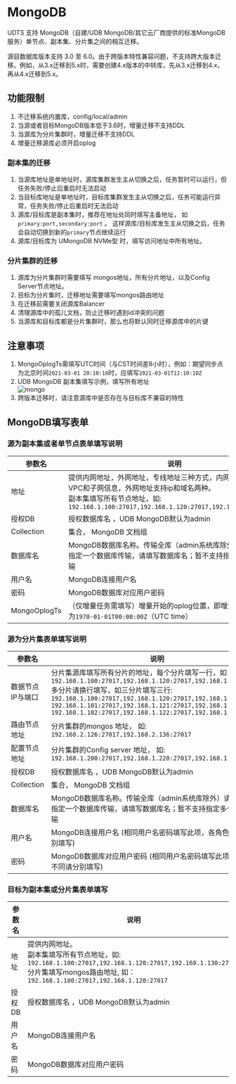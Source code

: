 # MongoDB

UDTS 支持 MongoDB（自建/UDB MongoDB/其它云厂商提供的标准MongoDB服务）单节点、副本集、分片集之间的相互迁移。

源目数据库版本支持 3.0 至 6.0。由于跨版本特性兼容问题，不支持跨大版本迁移。例如，从3.x迁移到5.x时，需要创建4.x版本的中转库，先从3.x迁移到4.x，再从4.x迁移到5.x。

## 功能限制

1. 不迁移系统内置库，config/local/admin
2. 当源或者目标MongoDB版本低于3.6时，增量迁移不支持DDL
3. 当源库为分片集群时，增量迁移不支持DDL
4. 增量迁移源库必须开启oplog

### 副本集的迁移
1. 当源库地址是单地址时，源库集群发生主从切换之后，任务暂时可以运行，但任务失败/停止后重启时无法启动
2. 当目标库地址是单地址时，目标库集群发生主从切换之后，任务可能运行异常，任务失败/停止后重启时无法启动
3. 源库/目标库是副本集时，推荐在地址处同时填写主备地址， 如 `primary:port,secondary:port` 。 这样源库/目标库发生主从切换之后，任务会自动切换到新的`primary`节点继续运行
4. 源库/目标库为 UMongoDB NVMe型 时，填写访问地址中所有地址。

### 分片集群的迁移

1. 源库为分片集群时需要填写 mongos地址，所有分片地址，以及Config Server节点地址。
2. 目标为分片集时，迁移地址需要填写mongos路由地址
3. 在迁移前需要关闭源库Balancer
4. 清理源库中的孤儿文档，防止迁移时遇到id冲突的问题
5. 当源库和目标库都是分片集群时，那么也将默认同时迁移源库中的片键

## 注意事项

1. MongoOplogTs需填写UTC时间（与CST时间差8小时），例如：期望同步点为北京时间`2021-03-01 20:10:10`时，应填写`2021-03-01T12:10:10Z`
2. UDB MongoDB 副本集填写示例，填写所有地址  
![mongo](http://udts-doc.cn-bj.ufileos.com/transfer/mongo/mongo_replica_address.png)
3. 跨版本迁移时，请注意源库中是否存在与目标库不兼容的特性

## MongoDB填写表单

### 源为副本集或者单节点表单填写说明

| 参数名   | 说明                                                         |
| -------- | ------------------------------------------------------------ |
| 地址      | 提供内网地址，外网地址，专线地址三种方式，内网地址需要填写VPC和子网信息，外网地址支持ip和域名两种。<BR/>副本集填写所有节点地址，如: `192.168.1.100:27017,192.168.1.120:27017,192.168.1.130:27017` |
| 授权DB      |授权数据库名  ，UDB MongoDB默认为admin|
| Collection       | 集合， MongoDB 文档组 |
| 数据库名 | MongoDB数据库名称。传输全库（admin系统库除外）请填写 * ；指定一个数据库传输，请填写数据库名；暂不支持指定多个数据库传输 |
| 用户名   | MongoDB连接用户名                                              |
| 密码     | MongoDB数据库对应用户密码                                      |
| MongoOplogTs | （仅增量任务需填写）增量开始的oplog位置，即增量同步点，格式为`1970-01-01T00:00:00Z`（UTC time） |


### 源为分片集表单填写说明

| 参数名   | 说明                                                         |
| -------- | ------------------------------------------------------------ |
| 数据节点IP与端口  | 分片集源库填写所有分片的地址，每个分片填写一行，如：`192.168.1.100:27017,192.168.1.120:27017,192.168.1.130:27017` <BR/>多分片请换行填写，如三分片填写三行: <BR/>`192.168.1.100:27017,192.168.1.120:27017,192.168.1.130:27017`<BR/>`192.168.1.101:27017,192.168.1.121:27017,192.168.1.131:27017`<BR/>`192.168.1.102:27017,192.168.1.122:27017,192.168.1.132:27017`|
| 路由节点地址  | 分片集群的mongos 地址， 如: `192.168.2.126:27017,192.168.2.136:27017` |
| 配置节点地址  | 分片集群的Config server 地址， 如: `192.168.1.200:27017,192.168.1.220:27017,192.168.1.230:27017` |
| 授权DB      |授权数据库名  ，UDB MongoDB默认为admin|
| Collection | 集合， MongoDB 文档组 |
| 数据库名     | MongoDB数据库名称。传输全库（admin系统库除外）请填写 * ；指定一个数据库传输，请填写数据库名；暂不支持指定多个数据库传输 |
| 用户名   | MongoDB连接用户名  (相同用户名密码填写此项，各角色不同请分别填写)                                           |
| 密码     | MongoDB数据库对应用户密码    (相同用户名密码填写此项，各角色不同请分别填写)                                  |



### 目标为副本集或分片集表单填写

| 参数名   | 说明                                                         |
| -------- | ------------------------------------------------------------ |
| 地址      | 提供内网地址。 <BR/>副本集填写所有节点地址，如: `192.168.1.100:27017,192.168.1.120:27017,192.168.1.130:27017` <BR />分片集填写mongos路由地址, 如：`192.168.1.100:27017,192.168.1.120:27017` |
| 授权DB   |授权数据库名  ，UDB MongoDB默认为admin|
| 用户名   | MongoDB连接用户名                                              |
| 密码     | MongoDB数据库对应用户密码                                      |